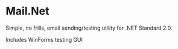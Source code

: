 # Mail.Net
Simple, no frills, email sending/testing utility for .NET Standard 2.0.

Includes WinForms testing GUI
